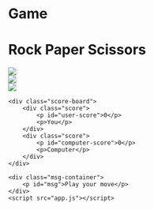 # Game
<!DOCTYPE html>
<html lang="en">
<head>
    <meta charset="UTF-8">
    <meta name="viewport" content="width=device-width, initial-scale=1.0">
    <title>Rock Paper Sissors Game</title>
    <link rel="stylesheet" href="style.css" />
</head>
<body>
    <h1>Rock Paper Scissors</h1>
    <div class="choices">
        <div class="choice" id="rock">
            <img src="./rock.png">
        </div>
        <div class="choice" id="paper">
            <img src="./paper.png">
        </div>
        <div class="choice" id="scissors">
            <img src="./scissors.png">
        </div>
    </div>

    <div class="score-board">
        <div class="score">
            <p id="user-score">0</p>
            <p>You</p>
        </div>
        <div class="score">
            <p id="computer-score">0</p>
            <p>Computer</p>
        </div>
    </div>

    <div class="msg-container">
        <p id="msg">Play your move</p>
    </div>
    <script src="app.js"></script>
</body>
</html>
